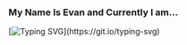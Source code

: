 ### My Name Is Evan and Currently I am...

[![Typing SVG](https://readme-typing-svg.demolab.com/?lines=Sick.+Stay+Safe+Everyone.;Wishing+You+A+Happy+2024!;Taking+A+Break+From+Social+Media;Living+In+Vancouver,+BC;Working+With+Lighthouse+Labs;Playing+and+Writing+New+Music;Loving+Obsidian;Open+To+Connect+-+Say+Hi!)](https://git.io/typing-svg)


<!--
**evanquirk/evanquirk** is a ✨ _special_ ✨ repository because its `README.md` (this file) appears on your GitHub profile.

Here are some ideas to get you started:

- 🔭 I’m currently working on ...
- 🌱 I’m currently learning ...
- 👯 I’m looking to collaborate on ...
- 🤔 I’m looking for help with ...
- 💬 Ask me about ...
- 📫 How to reach me: ...
- 😄 Pronouns: ...
- ⚡ Fun fact: ...
-->

